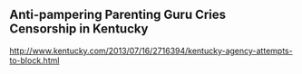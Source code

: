 
## Anti-pampering Parenting Guru Cries Censorship in Kentucky

http://www.kentucky.com/2013/07/16/2716394/kentucky-agency-attempts-to-block.html